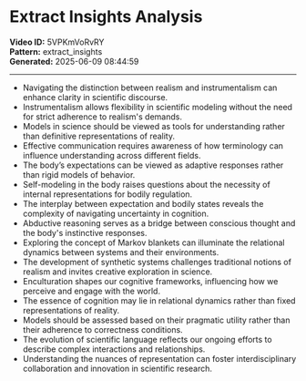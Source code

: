 # Extract Insights Analysis

**Video ID:** 5VPKmVoRvRY  
**Pattern:** extract_insights  
**Generated:** 2025-06-09 08:44:59  

---

- Navigating the distinction between realism and instrumentalism can enhance clarity in scientific discourse.  
- Instrumentalism allows flexibility in scientific modeling without the need for strict adherence to realism's demands.  
- Models in science should be viewed as tools for understanding rather than definitive representations of reality.  
- Effective communication requires awareness of how terminology can influence understanding across different fields.  
- The body’s expectations can be viewed as adaptive responses rather than rigid models of behavior.  
- Self-modeling in the body raises questions about the necessity of internal representations for bodily regulation.  
- The interplay between expectation and bodily states reveals the complexity of navigating uncertainty in cognition.  
- Abductive reasoning serves as a bridge between conscious thought and the body's instinctive responses.  
- Exploring the concept of Markov blankets can illuminate the relational dynamics between systems and their environments.  
- The development of synthetic systems challenges traditional notions of realism and invites creative exploration in science.  
- Enculturation shapes our cognitive frameworks, influencing how we perceive and engage with the world.  
- The essence of cognition may lie in relational dynamics rather than fixed representations of reality.  
- Models should be assessed based on their pragmatic utility rather than their adherence to correctness conditions.  
- The evolution of scientific language reflects our ongoing efforts to describe complex interactions and relationships.  
- Understanding the nuances of representation can foster interdisciplinary collaboration and innovation in scientific research.